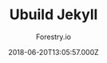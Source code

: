---
title: Ubuild Jekyll
github: https://github.com/forestryio/ubuild-jekyll
demo: https://forestryio.github.io/ubuild-jekyll/
author: Forestry.io
ssg:
  - Jekyll
cms:
  - Forestry
date: 2018-06-20T13:05:57.000Z
description: A Jekyll theme designed to work with Forestry Blocks
draft: false
publish_date: '2018-06-20T13:05:57Z'
update_date: '2021-07-13T10:33:43Z'
github_star: 269
github_fork: 313
---